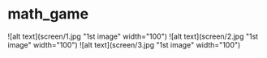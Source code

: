 # math_game

![alt text](screen/1.jpg "1st image" width="100")
![alt text](screen/2.jpg "1st image" width="100")
![alt text](screen/3.jpg "1st image" width="100")
